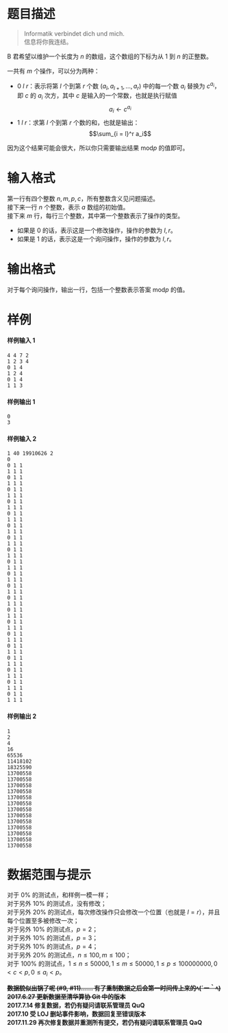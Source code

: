 
# 题目描述

> Informatik verbindet dich und mich.  
> 信息将你我连结。

B 君希望以维护一个长度为 $n$ 的数组，这个数组的下标为从 $1$ 到 $n$ 的正整数。

一共有 $m$ 个操作，可以分为两种：
* $0 \ l \ r$：表示将第 $l$ 个到第 $r$ 个数 $(a_l, a_{l+1}, \dots, a_r)$ 中的每一个数 $a_i$ 替换为 $c^{a_i}$，即 $c$ 的 $a_i$ 次方，其中 $c$ 是输入的一个常数，也就是执行赋值
    $$a_i \leftarrow c^{a_i}$$
* $1 \ l \ r$：求第 $l$ 个到第 $r$ 个数的和，也就是输出：
    $$\sum_{i = l}^r a_i$$

因为这个结果可能会很大，所以你只需要输出结果 $\mathrel{\mathrm{mod}} p$ 的值即可。

# 输入格式

第一行有四个整数 $n, m, p, c$，所有整数含义见问题描述。  
接下来一行 $n$ 个整数，表示 $a$ 数组的初始值。  
接下来 $m$ 行，每行三个整数，其中第一个整数表示了操作的类型。  
* 如果是 $0$ 的话，表示这是一个修改操作，操作的参数为 $l, r$。
* 如果是 $1$ 的话，表示这是一个询问操作，操作的参数为 $l, r$。

# 输出格式

对于每个询问操作，输出一行，包括一个整数表示答案 $\mathrel{\mathrm{mod}} p$ 的值。

# 样例

#### 样例输入 1
```plain
4 4 7 2
1 2 3 4
0 1 4
1 2 4
0 1 4
1 1 3
```

#### 样例输出 1
```plain
0
3
```

#### 样例输入 2
```plain
1 40 19910626 2
0
0 1 1
1 1 1
0 1 1
1 1 1
0 1 1
1 1 1
0 1 1
1 1 1
0 1 1
1 1 1
0 1 1
1 1 1
0 1 1
1 1 1
0 1 1
1 1 1
0 1 1
1 1 1
0 1 1
1 1 1
0 1 1
1 1 1
0 1 1
1 1 1
0 1 1
1 1 1
0 1 1
1 1 1
0 1 1
1 1 1
0 1 1
1 1 1
0 1 1
1 1 1
0 1 1
1 1 1
0 1 1
1 1 1
0 1 1
1 1 1
```

#### 样例输出 2
```plain
1
2
4
16
65536
11418102
18325590
13700558
13700558
13700558
13700558
13700558
13700558
13700558
13700558
13700558
13700558
13700558
13700558
13700558
```

# 数据范围与提示

对于 $0\%$ 的测试点，和样例一模一样；  
对于另外 $10\%$ 的测试点，没有修改；  
对于另外 $20\%$ 的测试点，每次修改操作只会修改一个位置（也就是 $l = r$），并且每个位置至多被修改一次；  
对于另外 $10\%$ 的测试点，$p = 2$；  
对于另外 $10\%$ 的测试点，$p = 3$；  
对于另外 $10\%$ 的测试点，$p = 4$；  
对于另外 $20\%$ 的测试点，$n \leq 100, m \leq 100$；  
对于 $100\%$ 的测试点，$1 \leq n \leq 50000, 1 \leq m \leq 50000, 1 \leq p \leq 100000000, 0 < c < p, 0 \leq a_i < p$。

**<del>数据貌似出锅了呢 (#9, #11)…… 有了重制数据之后会第一时间传上来的ﾍ(´ー｀ﾍ)</del>**  
**<del>2017.6.27 更新数据至清华算协 Git 中的版本</del>**  
**2017.7.14 修复数据，若仍有疑问请联系管理员 QuQ**  
**2017.10 受 LOJ 删站事件影响，数据回复至错误版本**  
**2017.11.29 再次修复数据并重测所有提交，若仍有疑问请联系管理员 QaQ**

